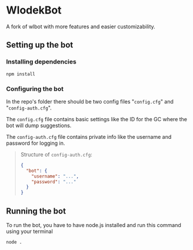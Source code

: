 # WlodekBot

A fork of wlbot with more features and easier customizability.

## Setting up the bot

### Installing dependencies

``npm install``

### Configuring the bot

In the repo's folder there should be two config files "`config.cfg`" and "`config-auth.cfg`".

The `config.cfg` file contains basic settings like the ID for the GC where the bot will dump suggestions.

The `config-auth.cfg` file contains private info like the username and password for logging in.

> Structure of `config-auth.cfg`:
>
> ```json
> {
>   "bot": {
>     "username": "...",
>     "password": "..."
>   }
> }
> ```

## Running the bot

To run the bot, you have to have node.js installed and run this command using your terminal

```shell
node .
```
